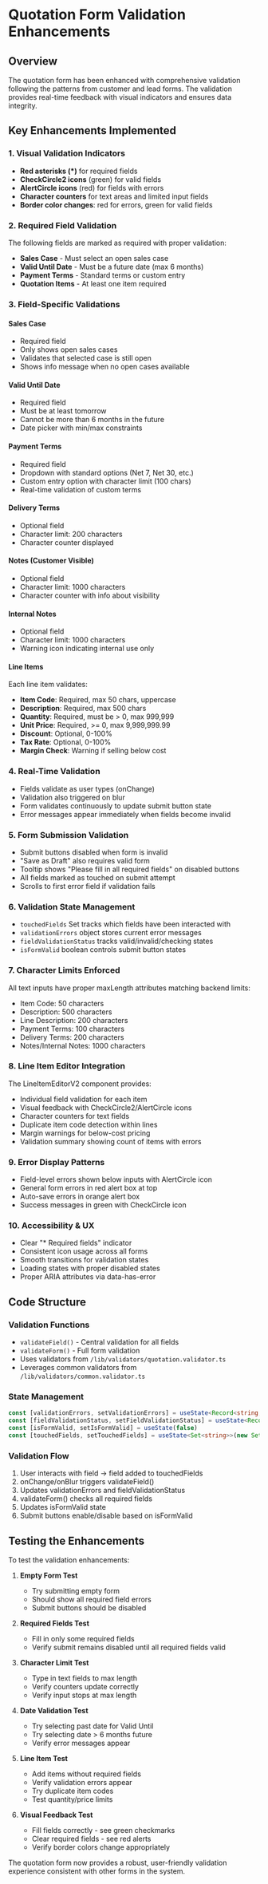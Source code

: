 # Quotation Form Validation Enhancements

## Overview
The quotation form has been enhanced with comprehensive validation following the patterns from customer and lead forms. The validation provides real-time feedback with visual indicators and ensures data integrity.

## Key Enhancements Implemented

### 1. Visual Validation Indicators
- **Red asterisks (*)** for required fields
- **CheckCircle2 icons** (green) for valid fields
- **AlertCircle icons** (red) for fields with errors
- **Character counters** for text areas and limited input fields
- **Border color changes**: red for errors, green for valid fields

### 2. Required Field Validation
The following fields are marked as required with proper validation:
- **Sales Case** - Must select an open sales case
- **Valid Until Date** - Must be a future date (max 6 months)
- **Payment Terms** - Standard terms or custom entry
- **Quotation Items** - At least one item required

### 3. Field-Specific Validations

#### Sales Case
- Required field
- Only shows open sales cases
- Validates that selected case is still open
- Shows info message when no open cases available

#### Valid Until Date
- Required field
- Must be at least tomorrow
- Cannot be more than 6 months in the future
- Date picker with min/max constraints

#### Payment Terms
- Required field
- Dropdown with standard options (Net 7, Net 30, etc.)
- Custom entry option with character limit (100 chars)
- Real-time validation of custom terms

#### Delivery Terms
- Optional field
- Character limit: 200 characters
- Character counter displayed

#### Notes (Customer Visible)
- Optional field
- Character limit: 1000 characters
- Character counter with info about visibility

#### Internal Notes
- Optional field  
- Character limit: 1000 characters
- Warning icon indicating internal use only

#### Line Items
Each line item validates:
- **Item Code**: Required, max 50 chars, uppercase
- **Description**: Required, max 500 chars
- **Quantity**: Required, must be > 0, max 999,999
- **Unit Price**: Required, >= 0, max 9,999,999.99
- **Discount**: Optional, 0-100%
- **Tax Rate**: Optional, 0-100%
- **Margin Check**: Warning if selling below cost

### 4. Real-Time Validation
- Fields validate as user types (onChange)
- Validation also triggered on blur
- Form validates continuously to update submit button state
- Error messages appear immediately when fields become invalid

### 5. Form Submission Validation
- Submit buttons disabled when form is invalid
- "Save as Draft" also requires valid form
- Tooltip shows "Please fill in all required fields" on disabled buttons
- All fields marked as touched on submit attempt
- Scrolls to first error field if validation fails

### 6. Validation State Management
- `touchedFields` Set tracks which fields have been interacted with
- `validationErrors` object stores current error messages
- `fieldValidationStatus` tracks valid/invalid/checking states
- `isFormValid` boolean controls submit button states

### 7. Character Limits Enforced
All text inputs have proper maxLength attributes matching backend limits:
- Item Code: 50 characters
- Description: 500 characters  
- Line Description: 200 characters
- Payment Terms: 100 characters
- Delivery Terms: 200 characters
- Notes/Internal Notes: 1000 characters

### 8. Line Item Editor Integration
The LineItemEditorV2 component provides:
- Individual field validation for each item
- Visual feedback with CheckCircle2/AlertCircle icons
- Character counters for text fields
- Duplicate item code detection within lines
- Margin warnings for below-cost pricing
- Validation summary showing count of items with errors

### 9. Error Display Patterns
- Field-level errors shown below inputs with AlertCircle icon
- General form errors in red alert box at top
- Auto-save errors in orange alert box
- Success messages in green with CheckCircle icon

### 10. Accessibility & UX
- Clear "* Required fields" indicator
- Consistent icon usage across all forms
- Smooth transitions for validation states
- Loading states with proper disabled states
- Proper ARIA attributes via data-has-error

## Code Structure

### Validation Functions
- `validateField()` - Central validation for all fields
- `validateForm()` - Full form validation
- Uses validators from `/lib/validators/quotation.validator.ts`
- Leverages common validators from `/lib/validators/common.validator.ts`

### State Management
```typescript
const [validationErrors, setValidationErrors] = useState<Record<string, string>>({})
const [fieldValidationStatus, setFieldValidationStatus] = useState<Record<string, 'valid' | 'invalid' | 'checking'>>({})
const [isFormValid, setIsFormValid] = useState(false)
const [touchedFields, setTouchedFields] = useState<Set<string>>(new Set())
```

### Validation Flow
1. User interacts with field → field added to touchedFields
2. onChange/onBlur triggers validateField()
3. Updates validationErrors and fieldValidationStatus
4. validateForm() checks all required fields
5. Updates isFormValid state
6. Submit buttons enable/disable based on isFormValid

## Testing the Enhancements

To test the validation enhancements:

1. **Empty Form Test**
   - Try submitting empty form
   - Should show all required field errors
   - Submit buttons should be disabled

2. **Required Fields Test**
   - Fill in only some required fields
   - Verify submit remains disabled until all required fields valid

3. **Character Limit Test**
   - Type in text fields to max length
   - Verify counters update correctly
   - Verify input stops at max length

4. **Date Validation Test**
   - Try selecting past date for Valid Until
   - Try selecting date > 6 months future
   - Verify error messages appear

5. **Line Item Test**
   - Add items without required fields
   - Verify validation errors appear
   - Try duplicate item codes
   - Test quantity/price limits

6. **Visual Feedback Test**
   - Fill fields correctly - see green checkmarks
   - Clear required fields - see red alerts
   - Verify border colors change appropriately

The quotation form now provides a robust, user-friendly validation experience consistent with other forms in the system.